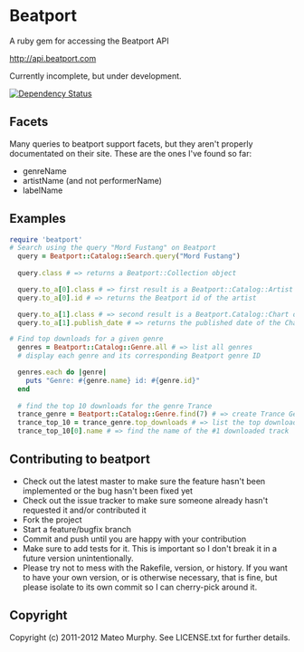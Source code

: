 # Beatport

A ruby gem for accessing the Beatport API

http://api.beatport.com

Currently incomplete, but under development. 

[![Dependency Status](https://gemnasium.com/mateomurphy/beatport.png)](https://gemnasium.com/mateomurphy/beatport)

## Facets

Many queries to beatport support facets, but they aren't properly documentated on their site. These are the ones I've found so far:

* genreName
* artistName (and not performerName)
* labelName

## Examples

```ruby
require 'beatport'
# Search using the query "Mord Fustang" on Beatport
  query = Beatport::Catalog::Search.query("Mord Fustang")
  
  query.class # => returns a Beatport::Collection object

  query.to_a[0].class # => first result is a Beatport::Catalog::Artist object
  query.to_a[0].id # => returns the Beatport id of the artist

  query.to_a[1].class # => second result is a Beatport.Catalog::Chart object
  query.to_a[1].publish_date # => returns the published date of the Chart

# Find top downloads for a given genre
  genres = Beatport::Catalog::Genre.all # => list all genres
  # display each genre and its corresponding Beatport genre ID

  genres.each do |genre|
    puts "Genre: #{genre.name} id: #{genre.id}"
  end
  
  # find the top 10 downloads for the genre Trance
  trance_genre = Beatport::Catalog::Genre.find(7) # => create Trance Genre object
  trance_top_10 = trance_genre.top_downloads # => list the top downloads for the Trance genre
  trance_top_10[0].name # => find the name of the #1 downloaded track
```

## Contributing to beatport
 
* Check out the latest master to make sure the feature hasn't been implemented or the bug hasn't been fixed yet
* Check out the issue tracker to make sure someone already hasn't requested it and/or contributed it
* Fork the project
* Start a feature/bugfix branch
* Commit and push until you are happy with your contribution
* Make sure to add tests for it. This is important so I don't break it in a future version unintentionally.
* Please try not to mess with the Rakefile, version, or history. If you want to have your own version, or is otherwise necessary, that is fine, but please isolate to its own commit so I can cherry-pick around it.

## Copyright

Copyright (c) 2011-2012 Mateo Murphy. See LICENSE.txt for
further details.


